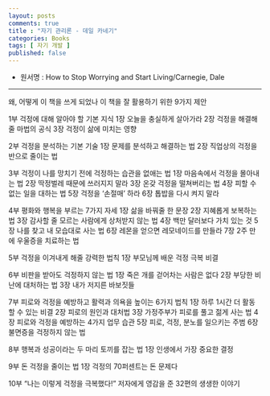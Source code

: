 ```yaml
---
layout: posts
comments: true
title : "자기 관리론 - 데일 카네기"
categories: Books
tags: [ 자기 개발 ]
published: false
---
```


- 원서명 : How to Stop Worrying and Start Living/Carnegie, Dale

---

왜, 어떻게 이 책을 쓰게 되었나
이 책을 잘 활용하기 위한 9가지 제안

1부 걱정에 대해 알아야 할 기본 지식
1장 오늘을 충실하게 살아가라
2장 걱정을 해결해줄 마법의 공식
3장 걱정이 삶에 미치는 영향

2부 걱정을 분석하는 기본 기술
1장 문제를 분석하고 해결하는 법
2장 직업상의 걱정을 반으로 줄이는 법

3부 걱정이 나를 망치기 전에 걱정하는 습관을 없애는 법
1장 마음속에서 걱정을 몰아내는 법
2장 딱정벌레 때문에 쓰러지지 말라
3장 온갖 걱정을 떨쳐버리는 법
4장 피할 수 없는 일을 대하는 법
5장 걱정을 ‘손절매’ 하라
6장 톱밥을 다시 켜지 말라

4부 평화와 행복을 부르는 7가지 자세
1장 삶을 바꿔줄 한 문장
2장 지혜롭게 보복하는 법
3장 감사할 줄 모르는 사람에게 상처받지 않는 법
4장 백만 달러보다 가치 있는 것
5장 나를 찾고 내 모습대로 사는 법
6장 레몬을 얻으면 레모네이드를 만들라
7장 2주 만에 우울증을 치료하는 법

5부 걱정을 이겨내게 해줄 강력한 법칙
1장 부모님께 배운 걱정 극복 비결

6부 비판을 받아도 걱정하지 않는 법
1장 죽은 개를 걷어차는 사람은 없다
2장 부당한 비난에 대처하는 법
3장 내가 저지른 바보짓들

7부 피로와 걱정을 예방하고 활력과 의욕을 높이는 6가지 법칙
1장 하루 1시간 더 활동할 수 있는 비결
2장 피로의 원인과 대처법
3장 가정주부가 피로를 풀고 젊게 사는 법
4장 피로와 걱정을 예방하는 4가지 업무 습관
5장 피로, 걱정, 분노를 일으키는 주범
6장 불면증을 걱정하지 않는 법

8부 행복과 성공이라는 두 마리 토끼를 잡는 법
1장 인생에서 가장 중요한 결정

9부 돈 걱정을 줄이는 법
1장 걱정의 70퍼센트는 돈 문제다

10부 “나는 이렇게 걱정을 극복했다!”
저자에게 영감을 준 32편의 생생한 이야기